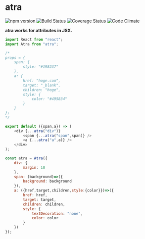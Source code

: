 # atra
[![npm version](https://img.shields.io/npm/v/atra.svg)](https://www.npmjs.com/package/atra)
[![Build Status](https://travis-ci.org/kthjm/atra.svg?branch=master)](https://travis-ci.org/kthjm/atra)
[![Coverage Status](https://coveralls.io/repos/github/kthjm/atra/badge.svg?branch=master)](https://coveralls.io/github/kthjm/atra?branch=master)
[![Code Climate](https://codeclimate.com/github/kthjm/atra/badges/gpa.svg)](https://codeclimate.com/github/kthjm/atra)

**atra works for attributes in JSX.**

```javascript
import React from "react";
import Atra from "atra";

/*
props = {
    span: {
        style: "#198237"
    },
    a: {
        href: "hoge.com",
        target: "_blank",
        children: "hoge",
        style: {
            color: "#495834"
        }
    }
};
*/

export default ({span,a}) => (
    <div {...atra("div")}
        <span {...atra("span",span)} />
        <a {...atra("a",a)} />
    </div>
);

const atra = Atra({
    div: {
        margin: 10
    },
    span: (background)=>({
        background: background
    }),
    a: ({href,target,children,style:{color}})=>({
        href: href,
        target: target,
        children: children,
        style: {
            textDecoration: "none",
            color: color
        }
    })
});
```
